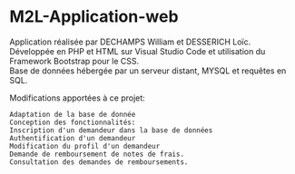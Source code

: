 # M2L-Application-web

Application réalisée par DECHAMPS William et DESSERICH Loïc.<br>
Développée en PHP et HTML sur Visual Studio Code et utilisation du Framework Bootstrap pour le CSS.<br>
Base de données hébergée par un serveur distant, MYSQL et requêtes en SQL.<br>

Modifications apportées à ce projet:

    Adaptation de la base de donnée
    Conception des fonctionnalités:
    Inscription d'un demandeur dans la base de données
    Authentification d'un demandeur
    Modification du profil d'un demandeur
    Demande de remboursement de notes de frais.
    Consultation des demandes de remboursements.
